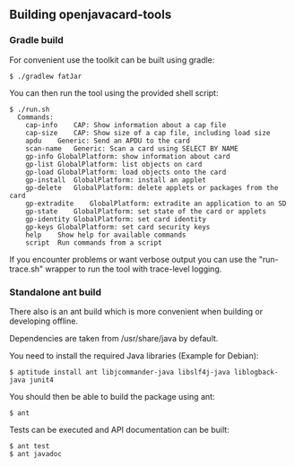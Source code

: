 ## Building openjavacard-tools

### Gradle build

For convenient use the toolkit can be built using gradle:

```
$ ./gradlew fatJar
```

You can then run the tool using the provided shell script:

```
$ ./run.sh
  Commands:
    cap-info	CAP: Show information about a cap file
    cap-size	CAP: Show size of a cap file, including load size
    apdu	Generic: Send an APDU to the card 
    scan-name	Generic: Scan a card using SELECT BY NAME
    gp-info	GlobalPlatform: show information about card
    gp-list	GlobalPlatform: list objects on card
    gp-load	GlobalPlatform: load objects onto the card
    gp-install	GlobalPlatform: install an applet
    gp-delete	GlobalPlatform: delete applets or packages from the card
    gp-extradite	GlobalPlatform: extradite an application to an SD
    gp-state	GlobalPlatform: set state of the card or applets
    gp-identity	GlobalPlatform: set card identity
    gp-keys	GlobalPlatform: set card security keys
    help	Show help for available commands
    script	Run commands from a script
```

If you encounter problems or want verbose output you can use the "run-trace.sh" wrapper to run the tool with trace-level logging.

### Standalone ant build

There also is an ant build which is more convenient when building or developing offline.

Dependencies are taken from /usr/share/java by default.

You need to install the required Java libraries (Example for Debian):

```
$ aptitude install ant libjcommander-java libslf4j-java liblogback-java junit4
```

You should then be able to build the package using ant:

```
$ ant
```

Tests can be executed and API documentation can be built:

```
$ ant test
$ ant javadoc
```
